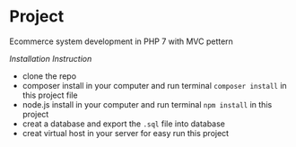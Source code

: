 # Project #
Ecommerce system development in PHP 7 with MVC pettern
 
 *Installation Instruction*
  - clone the repo
  - composer install in your computer and run terminal `composer install` in this project file
  - node.js install in your computer and run terminal `npm install` in this project
  - creat a database and export the `.sql` file into database
  - creat virtual host in your server for easy run this project 